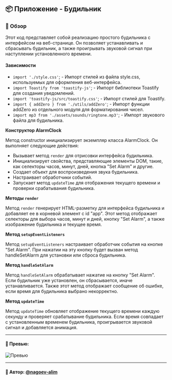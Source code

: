 ## 📦 Приложение - Будильник

### 🚀 Обзор

Этот код представляет собой реализацию простого будильника с интерфейсом на веб-странице. Он позволяет устанавливать и сбрасывать будильник, а также проигрывать звуковой сигнал при наступлении установленного времени.

#### Зависимости
- `import './style.css'`; - Импорт стилей из файла style.css, используемых для оформления веб-интерфейса.
- `import Toastify from 'toastify-js'`; - Импорт библиотеки Toastify для создания уведомлений.
- `import 'toastify-js/src/toastify.css'`; - Импорт стилей для Toastify.
- `import { addZero } from './utils/addZero'`; - Импорт функции addZero из отдельного модуля для форматирования чисел.
- `import mp3 from './assets/sounds/ringtone.mp3'`; - Импорт звукового файла для будильника.

**Конструктор AlarmClock**

Метод constructor инициализирует экземпляр класса AlarmClock. Он выполняет следующие действия:
- Вызывает метод `render` для отрисовки интерфейса будильника.
- Инициализирует свойства, представляющие элементы DOM, такие, как селекторы часов, минут, дней, кнопка "Set Alarm" и другие.
- Создает объект для воспроизведения звука будильника.
- Настраивает обработчики событий.
- Запускает метод `updateTime` для отображения текущего времени и проверки срабатывания будильника.

**Методы `render`**

Метод `render` генерирует HTML-разметку для интерфейса будильника и добавляет ее в корневой элемент с id "app". Этот метод отображает селекторы для выбора часов, минут и дней, кнопку "Set Alarm", а также изображение будильника и текущее время.

**Метод `setupEventListeners`**

Метод `setupEventListeners` настраивает обработчик события на кнопке "Set Alarm". При нажатии на эту кнопку будет вызван метод handleSetAlarm для установки или сброса будильника.

**Метод `handleSetAlarm`**

Метод `handleSetAlarm` обрабатывает нажатие на кнопку "Set Alarm". Если будильник уже установлен, он сбрасывается, иначе устанавливается. Также этот метод отображает сообщение об ошибке, если время для будильника выбрано некорректно.

**Метод `updateTime`**

Метод `updateTime` обновляет отображение текущего времени каждую секунду и проверяет срабатывание будильника. Если время совпадает с установленным временем будильника, проигрывается звуковой сигнал и добавляется анимация.


---
#### 🌄 Превью:
![Превью](https://lh3.googleusercontent.com/drive-viewer/AITFw-yIwnHK9GX2MEhBz-WACPv-MoXZXBw9sBqy3IlHngoq8-CpxQPAxxfEoS-eCGlsMhMHKUF940xf4OsS4avQ1nrrMNMr=s1600)


-----
#### 🙌 Автор: [@nagoev-alim](https://github.com/nagoev-alim)

